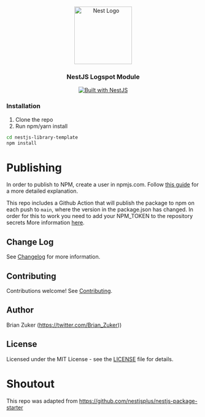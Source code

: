 <h1 align="center"></h1>

<div align="center">
  <a href="http://nestjs.com/" target="_blank">
    <img src="https://nestjs.com/img/logo_text.svg" width="150" alt="Nest Logo" />
  </a>
</div>

<h3 align="center">NestJS Logspot Module</h3>

<div align="center">
  <a href="https://nestjs.com" target="_blank">
    <img src="https://img.shields.io/badge/built%20with-NestJs-red.svg" alt="Built with NestJS">
  </a>
</div>

### Installation

1. Clone the repo
2. Run npm/yarn install

```bash
cd nestjs-library-template
npm install
```

# Publishing

In order to publish to NPM, create a user in npmjs.com. Follow [this guide](https://dev.to/nestjs/publishing-nestjs-packages-with-npm-21fm) for a more detailed explanation.

This repo includes a Github Action that will publish the package to npm on each push to `main`, where the version in the package.json has changed. In order for this to work you need to add your NPM_TOKEN to the repository secrets
More information [here](https://github.com/marketplace/actions/npm-publish).

## Change Log

See [Changelog](CHANGELOG.md) for more information.

## Contributing

Contributions welcome! See [Contributing](CONTRIBUTING.md).

## Author

Brian Zuker (https://twitter.com/Brian_Zuker))

## License

Licensed under the MIT License - see the [LICENSE](LICENSE) file for details.

# Shoutout
This repo was adapted from https://github.com/nestjsplus/nestjs-package-starter